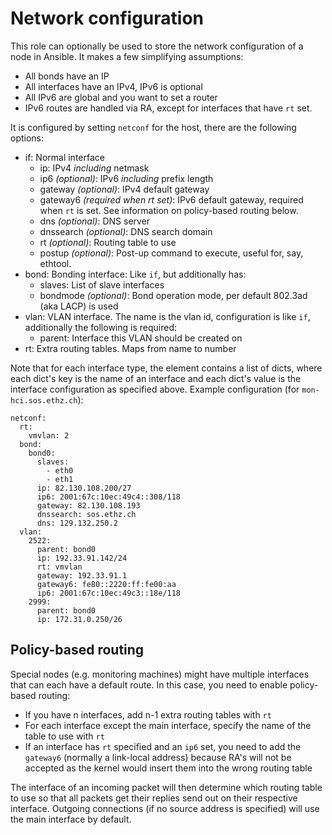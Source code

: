 # Network configuration

This role can optionally be used to store the network configuration of a node in Ansible.
It makes a few simplifying assumptions:
* All bonds have an IP
* All interfaces have an IPv4, IPv6 is optional
* All IPv6 are global and you want to set a router
* IPv6 routes are handled via RA, except for interfaces that have `rt` set.

It is configured by setting `netconf` for the host, there are the following options:
* if: Normal interface
  * ip: IPv4 *including* netmask
  * ip6 *(optional)*: IPv6 *including* prefix length
  * gateway *(optional)*: IPv4 default gateway
  * gateway6 *(required when rt set)*: IPv6 default gateway, required when `rt` is set. See information on policy-based routing below.
  * dns *(optional)*: DNS server
  * dnssearch *(optional)*: DNS search domain
  * rt *(optional)*: Routing table to use
  * postup *(optional)*: Post-up command to execute, useful for, say, ethtool.
* bond: Bonding interface: Like `if`, but additionally has:
  * slaves: List of slave interfaces
  * bondmode *(optional)*: Bond operation mode, per default 802.3ad (aka LACP) is used
* vlan: VLAN interface. The name is the vlan id, configuration is like `if`, additionally the following is required:
  * parent: Interface this VLAN should be created on
* rt: Extra routing tables. Maps from name to number

Note that for each interface type, the element contains a list of dicts, where each dict's key is the name of an interface and each dict's value is the interface configuration as specified above.
Example configuration (for `mon-hci.sos.ethz.ch`):
```
netconf:
  rt:
    vmvlan: 2
  bond:
    bond0:
      slaves:
        - eth0
        - eth1
      ip: 82.130.108.200/27
      ip6: 2001:67c:10ec:49c4::308/118
      gateway: 82.130.108.193
      dnssearch: sos.ethz.ch
      dns: 129.132.250.2
  vlan:
    2522:
      parent: bond0
      ip: 192.33.91.142/24
      rt: vmvlan
      gateway: 192.33.91.1
      gateway6: fe80::2220:ff:fe00:aa
      ip6: 2001:67c:10ec:49c3::18e/118
    2999:
      parent: bond0
      ip: 172.31.0.250/26
```

## Policy-based routing
Special nodes (e.g. monitoring machines) might have multiple interfaces that can each have a default route. In this case, you need to enable policy-based routing:
* If you have n interfaces, add n-1 extra routing tables with `rt`
* For each interface except the main interface, specify the name of the table to use with `rt`
* If an interface has `rt` specified and an `ip6` set, you need to add the `gateway6` (normally a link-local address) because RA's will not be accepted as the kernel would insert them into the wrong routing table

The interface of an incoming packet will then determine which routing table to use so that all packets get their replies send out on their respective interface. Outgoing connections (if no source address is specified) will use the main interface by default.

